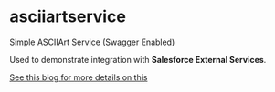# asciiartservice
Simple ASCIIArt Service (Swagger Enabled)

Used to demonstrate integration with **Salesforce External Services**.

[See this blog for more details on this](https://andyinthecloud.com/2017/09/30/swagger-open-api-salesforce-like/)
